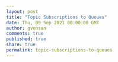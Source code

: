 ```yaml
---
layout: post
title: "Topic Subscriptions to Queues"
date: Thu, 09 Sep 2021 00:00:00 GMT
author: gvensan
comments: true
published: true
share: true
permalink: topic-subscriptions-to-queues
---
```

